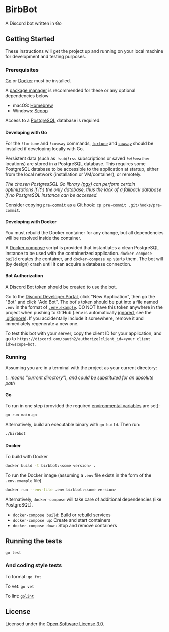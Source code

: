 # BirbBot

A Discord bot written in Go

## Getting Started

These instructions will get the project up and running on your local machine for development and testing purposes.

### Prerequisites

[Go](https://golang.org/) or [Docker](https://www.docker.com/) must be installed.

A [package manager](https://en.wikipedia.org/wiki/Package_manager) is recommended for these or any optional dependencies below
* macOS: [Homebrew](https://brew.sh/)
* Windows: [Scoop](https://scoop.sh/)

Access to a [PostgreSQL](https://www.postgresql.org/) database is required.

#### Developing with Go

For the `!fortune` and `!cowsay` commands, [`fortune`](https://www.ibiblio.org/pub/linux/games/amusements/fortune/!INDEX.html) and [`cowsay`](https://github.com/tnalpgge/rank-amateur-cowsay) should be installed if developing locally with Go.

Persistent data (such as `!sub`/`!rss` subscriptions or saved `!w`/`!weather` locations) are stored in a PostgreSQL database. This requires some PostgreSQL database to be accessible to the application at startup, either from the local network (installation or VM/container), or remotely.

_The chosen PostgresSQL Go library ([pgx](https://github.com/jackc/pgx)) can perform certain optimizations if it's the only database, thus the lack of a fallback database if no PostgreSQL instance can be accessed._

Consider copying [`pre-commit`](pre-commit) as a [Git hook](https://git-scm.com/docs/githooks): `cp pre-commit .git/hooks/pre-commit`.

#### Developing with Docker

You must rebuild the Docker container for any change, but all dependencies will be resolved inside the container.

A [Docker compose](https://docs.docker.com/compose/) script is provided that instantiates a clean PostgreSQL instance to be used with the containerized application. `docker-compose build` creates the container, and `docker-compose up` starts them. The bot will (by design) crash until it can acquire a database connection.

#### Bot Authorization

A Discord Bot token should be created to use the bot.
<!-- TODO: Create a mock environment to test the bot -->
Go to the [Discord Developer Portal](https://discordapp.com/developers/applications/), click "New Application", then go the "Bot" and click "Add Bot". The bot's token should be put into a file named `.env` in the format of [`.env.example`](.env.example). DO NOT have this token anywhere in the project when pushing to GitHub (.env is automatically [ignored](https://git-scm.com/docs/gitignore), see the [.gitignore](.gitignore)). If you accidentally include it somewhere, remove it and immediately regenerate a new one.

To test this bot with your server, copy the client ID for your application, and go to `https://discord.com/oauth2/authorize?client_id=<your client id>&scope=bot`.

### Running

Assuming you are in a terminal with the project as your current directory:

_(`.` means "current directory"), and could be substituted for an absolute path_

#### Go
To run in one step (provided the required [environmental variables](https://en.wikipedia.org/wiki/Environment_variable#Assignment) are set):
```bash
go run main.go
```

Alternatively, build an executable binary with `go build`.
Then run:

```bash
./birbbot
```
#### Docker
To build with Docker

```bash
docker build -t birbbot:<some version> .
```

To run the Docker image (assuming a `.env` file exists in the form of the `.env.example` file)

```bash
docker run --env-file .env birbbot:<some version>
```

Alternatively, `docker-compose` will take care of additional dependencies (like PostgreSQL).
- `docker-compose build`: Build or rebuild services
- `docker-compose up`: Create and start containers
- `docker-compose down`: Stop and remove containers

## Running the tests

`go test`

### And coding style tests

To format: `go fmt`

To vet: `go vet`

To lint: [`golint`](https://github.com/golang/lint)

## License

Licensed under the [Open Software License 3.0](https://spdx.org/licenses/OSL-3.0.html).
